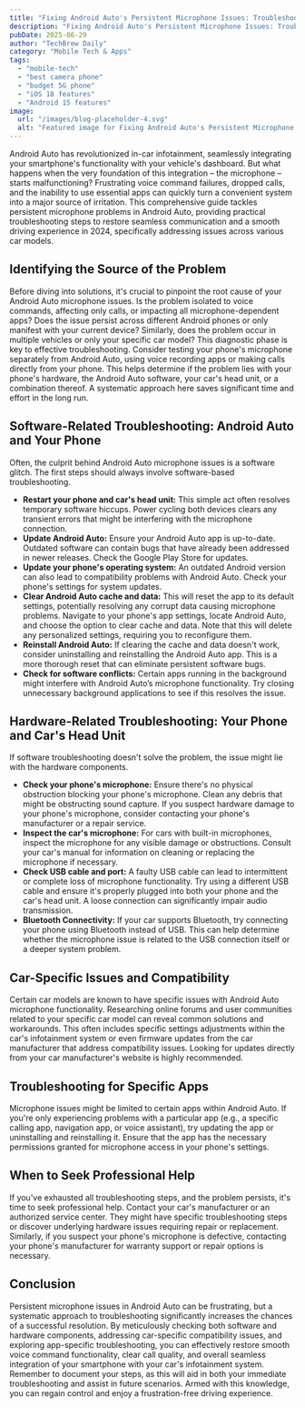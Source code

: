 ```yaml
---
title: "Fixing Android Auto's Persistent Microphone Issues: Troubleshooting Voice Commands, Call Quality, and App Compatibility for Specific Car Models in 2024"
description: "Fixing Android Auto's Persistent Microphone Issues: Troubleshooting Voice Commands, Call Quality, and App Compatibility for Specific Car Models in 2024"
pubDate: 2025-06-29
author: "TechBrew Daily"
category: "Mobile Tech & Apps"
tags:
  - "mobile-tech"
  - "best camera phone"
  - "budget 5G phone"
  - "iOS 18 features"
  - "Android 15 features"
image:
  url: "/images/blog-placeholder-4.svg"
  alt: "Featured image for Fixing Android Auto's Persistent Microphone Issues: Troubleshooting Voice Commands, Call Quality, and App Compatibility for Specific Car Models in 2024"
---
```


Android Auto has revolutionized in-car infotainment, seamlessly integrating your smartphone's functionality with your vehicle's dashboard.  But what happens when the very foundation of this integration – the microphone – starts malfunctioning?  Frustrating voice command failures, dropped calls, and the inability to use essential apps can quickly turn a convenient system into a major source of irritation.  This comprehensive guide tackles persistent microphone problems in Android Auto, providing practical troubleshooting steps to restore seamless communication and a smooth driving experience in 2024, specifically addressing issues across various car models.


## Identifying the Source of the Problem

Before diving into solutions, it's crucial to pinpoint the root cause of your Android Auto microphone issues.  Is the problem isolated to voice commands, affecting only calls, or impacting all microphone-dependent apps? Does the issue persist across different Android phones or only manifest with your current device?  Similarly, does the problem occur in multiple vehicles or only your specific car model?  This diagnostic phase is key to effective troubleshooting.  Consider testing your phone's microphone separately from Android Auto, using voice recording apps or making calls directly from your phone. This helps determine if the problem lies with your phone's hardware, the Android Auto software, your car's head unit, or a combination thereof.  A systematic approach here saves significant time and effort in the long run.

## Software-Related Troubleshooting: Android Auto and Your Phone

Often, the culprit behind Android Auto microphone issues is a software glitch. The first steps should always involve software-based troubleshooting.

* **Restart your phone and car's head unit:** This simple act often resolves temporary software hiccups. Power cycling both devices clears any transient errors that might be interfering with the microphone connection.
* **Update Android Auto:** Ensure your Android Auto app is up-to-date.  Outdated software can contain bugs that have already been addressed in newer releases. Check the Google Play Store for updates.
* **Update your phone's operating system:**  An outdated Android version can also lead to compatibility problems with Android Auto.  Check your phone's settings for system updates.
* **Clear Android Auto cache and data:** This will reset the app to its default settings, potentially resolving any corrupt data causing microphone problems.  Navigate to your phone's app settings, locate Android Auto, and choose the option to clear cache and data.  Note that this will delete any personalized settings, requiring you to reconfigure them.
* **Reinstall Android Auto:** If clearing the cache and data doesn't work, consider uninstalling and reinstalling the Android Auto app. This is a more thorough reset that can eliminate persistent software bugs.
* **Check for software conflicts:** Certain apps running in the background might interfere with Android Auto’s microphone functionality. Try closing unnecessary background applications to see if this resolves the issue.


## Hardware-Related Troubleshooting: Your Phone and Car's Head Unit

If software troubleshooting doesn't solve the problem, the issue might lie with the hardware components.

* **Check your phone's microphone:**  Ensure there's no physical obstruction blocking your phone's microphone.  Clean any debris that might be obstructing sound capture.  If you suspect hardware damage to your phone's microphone, consider contacting your phone's manufacturer or a repair service.
* **Inspect the car's microphone:** For cars with built-in microphones, inspect the microphone for any visible damage or obstructions. Consult your car's manual for information on cleaning or replacing the microphone if necessary.
* **Check USB cable and port:** A faulty USB cable can lead to intermittent or complete loss of microphone functionality. Try using a different USB cable and ensure it's properly plugged into both your phone and the car's head unit.  A loose connection can significantly impair audio transmission.
* **Bluetooth Connectivity:** If your car supports Bluetooth, try connecting your phone using Bluetooth instead of USB. This can help determine whether the microphone issue is related to the USB connection itself or a deeper system problem.


## Car-Specific Issues and Compatibility

Certain car models are known to have specific issues with Android Auto microphone functionality.  Researching online forums and user communities related to your specific car model can reveal common solutions and workarounds.  This often includes specific settings adjustments within the car's infotainment system or even firmware updates from the car manufacturer that address compatibility issues.  Looking for updates directly from your car manufacturer's website is highly recommended.


## Troubleshooting for Specific Apps

Microphone issues might be limited to certain apps within Android Auto. If you're only experiencing problems with a particular app (e.g., a specific calling app, navigation app, or voice assistant), try updating the app or uninstalling and reinstalling it.  Ensure that the app has the necessary permissions granted for microphone access in your phone's settings.

## When to Seek Professional Help

If you've exhausted all troubleshooting steps, and the problem persists, it's time to seek professional help.  Contact your car's manufacturer or an authorized service center. They might have specific troubleshooting steps or discover underlying hardware issues requiring repair or replacement. Similarly, if you suspect your phone's microphone is defective, contacting your phone's manufacturer for warranty support or repair options is necessary.


## Conclusion

Persistent microphone issues in Android Auto can be frustrating, but a systematic approach to troubleshooting significantly increases the chances of a successful resolution.  By meticulously checking both software and hardware components, addressing car-specific compatibility issues, and exploring app-specific troubleshooting, you can effectively restore smooth voice command functionality, clear call quality, and overall seamless integration of your smartphone with your car's infotainment system. Remember to document your steps, as this will aid in both your immediate troubleshooting and assist in future scenarios.  Armed with this knowledge, you can regain control and enjoy a frustration-free driving experience.